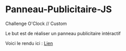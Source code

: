 # Panneau-Publicitaire-JS

Challenge O'Clock // Custom

Le but est de réaliser un panneau publicitaire intéractif

Voici le rendu ici : [Lien](https://thibaudmallet.github.io/Panneau-Publicitaire-JS/)
